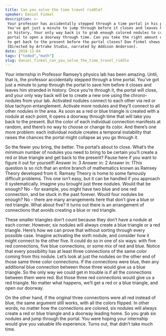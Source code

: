 ```yaml
---
title: Can you solve the time travel riddle?
speaker: Daniel Finkel
description: >-
 Your professor has accidentally stepped through a time portal in his physics lab.
 You've got just a minute to jump through before it closes and leaves him stranded
 in history. Your only way back is to grab enough colored nodules to create a new
 portal to open a doorway through time. Can you take the right amount of nodules
 to get back to the present before the portal closes? Dan Finkel shows how.
 [Directed by Artrake Studio, narrated by Addison Anderson].
date: 2018-12-04
tags: ["teded","math"]
slug: daniel_finkel_can_you_solve_the_time_travel_riddle
---
```


Your internship in Professor Ramsey’s physics lab has been amazing. Until, that is, the
professor accidentally stepped through a time portal. You’ve got just a minute to jump
through the portal to save him before it closes and leaves him stranded in history. Once
you’re through it, the portal will close, and your only way back will be to create a new
one using the chrono-nodules from your lab. Activated nodules connect to each other via
red or blue tachyon entanglement. Activate more nodules and they’ll connect to all other
nodules in the area. As soon as a red or blue triangle is created with a nodule at each
point, it opens a doorway through time that will take you back to the present. But the
color of each individual connection manifests at random, and there’s no way to choose or
change its color. And there’s one more problem: each individual nodule creates a temporal
instability that raises the chances the portal might collapse as you go through
it.

So the fewer you bring, the better. The portal’s about to close. What’s the minimum
number of nodules you need to bring to be certain you’ll create a red or blue triangle
and get back to the present? Pause here if you want to figure it out for yourself! Answer
in: 3 Answer in: 2 Answer in: 1This question is so rich that an entire branch of
mathematics known as Ramsey Theory developed from it. Ramsey Theory is home to some
famously difficult problems. This one isn’t easy, but it can be handled if you approach
it systematically. Imagine you brought just three nodules. Would that be enough? No - for
example, you might have two blue and one red connection, and be stuck in the past forever.
Would four nodules be enough? No - there are many arrangements here that don’t give a blue
or red triangle. What about five? It turns out there is an arrangement of connections
that avoids creating a blue or red triangle.

These smaller triangles don’t count because they don’t have a nodule at each
corner. However, six nodules will always create a blue triangle or a red triangle. Here’s
how we can prove that without sorting through every possible case. Imagine activating the
sixth nodule, and consider how it might connect to the other five. It could do so in one
of six ways: with five red connections, five blue connections, or some mix of red and
blue. Notice that every possibility has at least three connections of the same color
coming from this nodule. Let’s look at just the nodules on the other end of those same
three color connections. If the connections were blue, then any additional blue
connection between those three would give us a blue triangle. So the only way we could get
in trouble is if all the connections between them were red. But those three red
connections would give us a red triangle. No matter what happens, we’ll get a red or a
blue triangle, and open our doorway.

 On the other hand, if the original three connections were all red instead of blue, the
same argument still works, with all the colors flipped. In other words, no matter how the
connections are colored, six nodules will always create a red or blue triangle and a
doorway leading home. So you grab six nodules and jump through the portal. You were hoping
your internship would give you valuable life experience. Turns out, that didn’t take much
time.

<!--
ad_duration=0
event="TED-Ed"
external_start_time=0
intro_duration=0
is_subtitle_required="False"
is_talk_featured="False"
language="en"
language_swap="False"
native_language="en"
number_of_related_talks=6
number_of_speakers=1
number_of_subtitled_videos=0
number_of_tags=2
number_of_talk_download_languages=20
number_of_talk_more_resources=0
number_of_talk_recommendations=0
number_of_talks_take_actions=0
post_ad_duration=0
published_timestamp="2018-12-04 19:36:57"
recording_date="2018-12-04"
speaker_is_published=0
speaker_name="Daniel Finkel"
talk_name="Can you solve the time travel riddle?"
talks_tags=["teded","math"]
url_photo_talk="https://s3.amazonaws.com/talkstar-photos/uploads/13a8b2a3-32ff-49e8-834f-1f46ad798d9e/time_travel_textless_logo.jpg"
url_webpage="https://www.ted.com/talks/daniel_finkel_can_you_solve_the_time_travel_riddle"
video_type_name="TED-Ed Original"
-->